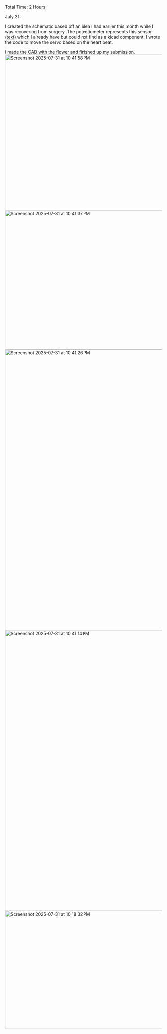 Total Time: 2 Hours

July 31:

I created the schematic based off an idea I had earlier this month while I was recovering from surgery. The potentiometer represents this sensor ([text](https://www.adafruit.com/product/1093?gad_source=1&gad_campaignid=21079227318&gbraid=0AAAAADx9JvTqLg9zwy74-w5SA_EaZEUiu&gclid=CjwKCAjwqKzEBhANEiwAeQaPVZi8htjwfslw9aXX0W6f3hM82SNAaEUgSn64x5SCh09ZUYcPn-D_4BoCBp8QAvD_BwE)) which I already have but could not find as a kicad component. I wrote the code to move the servo based on the heart beat. 

I made the CAD with the flower and finished up my submission.
<img width="589" height="498" alt="Screenshot 2025-07-31 at 10 41 58 PM" src="https://github.com/user-attachments/assets/9913f21c-34f8-4f6f-bdba-877503ea5cf2" />
<img width="587" height="447" alt="Screenshot 2025-07-31 at 10 41 37 PM" src="https://github.com/user-attachments/assets/20b13ac2-e93d-448b-9957-6945a2e25e1a" />
<img width="1440" height="900" alt="Screenshot 2025-07-31 at 10 41 26 PM" src="https://github.com/user-attachments/assets/8e3a5cb3-f89b-4d50-87ab-3128975f3993" />
<img width="1440" height="900" alt="Screenshot 2025-07-31 at 10 41 14 PM" src="https://github.com/user-attachments/assets/771cdc8b-b9d5-4d65-ad0a-12f38d90fd9b" /><img width="637" height="378" alt="Screenshot 2025-07-31 at 10 18 32 PM" src="https://github.com/user-attachments/assets/ca6495cf-609d-4c9c-b3d3-e90184f8640d" />

